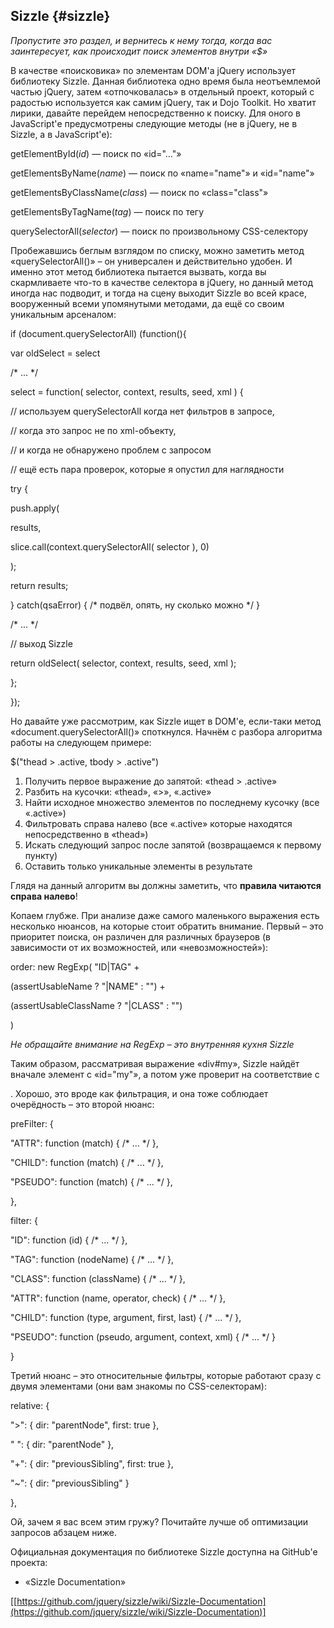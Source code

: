 ## Sizzle {#sizzle}

_Пропустите это раздел, и вернитесь к нему тогда, когда вас заинтересует, как происходит поиск элементов внутри «$»_

В качестве «поисковика» по элементам DOM'а jQuery использует библиотеку Sizzle. Данная библиотека одно время была неотъемлемой частью jQuery, затем «отпочковалась» в отдельный проект, который с радостью используется как самим jQuery, так и Dojo Toolkit. Но хватит лирики, давайте перейдем непосредственно к поиску. Для оного в JavaScript'е предусмотрены следующие методы (не в jQuery, не в Sizzle, а в JavaScript'е):

getElementById(_id_) — поиск по «id="…"»

getElementsByName(_name_) — поиск по «name="name"» и «id="name"»

getElementsByClassName(_class_) — поиск по «class="class"»

getElementsByTagName(_tag_) — поиск по тегу

querySelectorAll(_selector_) — поиск по произвольному CSS-селектору

Пробежавшись беглым взглядом по списку, можно заметить метод «querySelectorAll()» – он универсален и действительно удобен. И именно этот метод библиотека пытается вызвать, когда вы скармливаете что-то в качестве селектора в jQuery, но данный метод иногда нас подводит, и тогда на сцену выходит Sizzle во всей красе, вооруженный всеми упомянутыми методами, да ещё со своим уникальным арсеналом:

if (document.querySelectorAll) (function(){

var oldSelect = select

/* ... */

select = function( selector, context, results, seed, xml ) {

// используем querySelectorAll когда нет фильтров в запросе,

// когда это запрос не по xml-объекту,

// и когда не обнаружено проблем с запросом

// ещё есть пара проверок, которые я опустил для наглядности

try {

push.apply(

results,

slice.call(context.querySelectorAll( selector ), 0)

);

return results;

} catch(qsaError) { /* подвёл, опять, ну сколько можно */ }

/* ... */

// выход Sizzle

return oldSelect( selector, context, results, seed, xml );

};

});

Но давайте уже рассмотрим, как Sizzle ищет в DOM'е, если-таки метод «document.querySelectorAll()» споткнулся. Начнём с разбора алгоритма работы на следующем примере:

$("thead > .active, tbody > .active")

1.  Получить первое выражение до запятой: «thead > .active»
2.  Разбить на кусочки: «thead», «>», «.active»
3.  Найти исходное множество элементов по последнему кусочку (все «.active»)
4.  Фильтровать справа налево (все «.active» которые находятся непосредственно в «thead»)
5.  Искать следующий запрос после запятой (возвращаемся к первому пункту)
6.  Оставить только уникальные элементы в результате

Глядя на данный алгоритм вы должны заметить, что **правила читаются справа налево**!

Копаем глубже. При анализе даже самого маленького выражения есть несколько нюансов, на которые стоит обратить внимание. Первый – это приоритет поиска, он различен для различных браузеров (в зависимости от их возможностей, или «невозможностей»):

order: new RegExp( "ID|TAG" +

(assertUsableName ? "|NAME" : "") +

(assertUsableClassName ? "|CLASS" : "")

)

_Не обращайте внимание на RegExp – это внутренняя кухня Sizzle_

Таким образом, рассматривая выражение «div#my», Sizzle найдёт вначале элемент с «id="my"», а потом уже проверит на соответствие с <div>. Хорошо, это вроде как фильтрация, и она тоже соблюдает очерёдность – это второй нюанс:

preFilter: {

"ATTR": function (match) { /* ... */ },

"CHILD": function (match) { /* ... */ },

"PSEUDO": function (match) { /* ... */ },

},

filter: {

"ID": function (id) { /* ... */ },

"TAG": function (nodeName) { /* ... */ },

"CLASS": function (className) { /* ... */ },

"ATTR": function (name, operator, check) { /* ... */ },

"CHILD": function (type, argument, first, last) { /* ... */ },

"PSEUDO": function (pseudo, argument, context, xml) { /* ... */ }

}

Третий нюанс – это относительные фильтры, которые работают сразу с двумя элементами (они вам знакомы по CSS-селекторам):

relative: {

">": { dir: "parentNode", first: true },

" ": { dir: "parentNode" },

"+": { dir: "previousSibling", first: true },

"~": { dir: "previousSibling" }

},

Ой, зачем я вас всем этим гружу? Почитайте лучше об оптимизации запросов абзацем ниже.

Официальная документация по библиотеке Sizzle доступна на GitHub'е проекта:

*   «Sizzle Documentation»

[[https://github.com/jquery/sizzle/wiki/Sizzle-Documentation](https://github.com/jquery/sizzle/wiki/Sizzle-Documentation)]